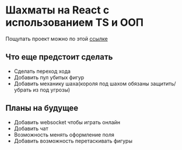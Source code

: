 # Шахматы на React с использованием TS и ООП

Пощупать проект можно по этой [ссылке](https://game-chess-ten.vercel.app/)

## Что еще предстоит сделать

- Сделать переход хода
- Добавить пул убитых фигур
- Добавить механику шаха(короля под шахом обязаны защитить/убрать из под угрозы)

## Планы на будущее

- Добавить websocket чтобы играть онлайн
- Добавить чат
- Возможность менять оформление поля
- Добавить возможность перетаскивать фигуры
